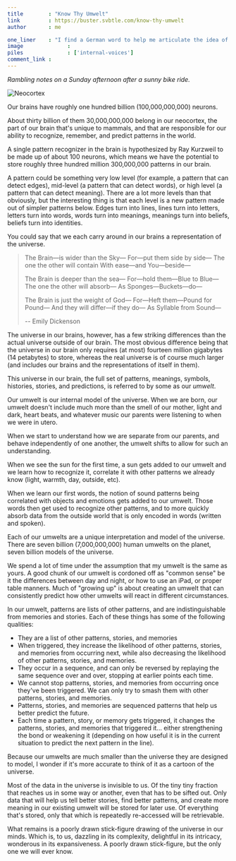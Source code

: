 ```yaml
---
title        : "Know Thy Umwelt"
link         : https://buster.svbtle.com/know-thy-umwelt
author       : me

one_liner    : "I find a German word to help me articulate the idea of our internal mental copy of the universe."
image			   : 
piles			   : ['internal-voices']
comment_link : 
---
```


*Rambling notes on a Sunday afternoon after a sunny bike ride.*

![Neocortex](https://svbtleusercontent.com/buster_24685687876608_small.jpg)

Our brains have roughly one hundred billion (100,000,000,000) neurons.

About thirty billion of them 30,000,000,000 belong in our neocortex, the part of our brain that's unique to mammals, and that are responsible for our ability to recognize, remember, and predict patterns in the world.

A single pattern recognizer in the brain is hypothesized by Ray Kurzweil to be  made up of about 100 neurons, which means we have the potential to store roughly three hundred million 300,000,000 patterns in our brain.

A pattern could be something very low level (for example, a pattern that can detect edges), mid-level (a pattern that can detect words), or high level (a pattern that can detect meaning). There are a lot more levels than that obviously, but the interesting thing is that each level is a new pattern made out of simpler patterns below. Edges turn into lines, lines turn into letters, letters turn into words, words turn into meanings, meanings turn into beliefs, beliefs turn into identities.

You could say that we each carry around in our brains a representation of the universe. 

> The Brain—is wider than the Sky—
> For—put them side by side—
> The one the other will contain
> With ease—and You—beside—
> 
> The Brain is deeper than the sea—
> For—hold them—Blue to Blue—
> The one the other will absorb—
> As Sponges—Buckets—do—
> 
> The Brain is just the weight of God—
> For—Heft them—Pound for Pound—
> And they will differ—if they do—
> As Syllable from Sound— 
> 
> -- Emily Dickenson

The universe in our brains, however, has a few striking differences than the actual universe outside of our brain. The most obvious difference being that the universe in our brain only requires (at most) fourteen million gigabytes (14 petabytes) to store, whereas the real universe is of course much larger (and includes our brains and the representations of itself in them).

This universe in our brain, the full set of patterns, meanings, symbols, histories, stories, and predictions, is referred to by some as our *umwelt*.

Our umwelt is our internal model of the universe. When we are born, our umwelt doesn't include much more than the smell of our mother, light and dark, heart beats, and whatever music our parents were listening to when we were in utero.

When we start to understand how we are separate from our parents, and behave independently of one another, the umwelt shifts to allow for such an understanding.

When we see the sun for the first time, a sun gets added to our umwelt and we learn how to recognize it, correlate it with other patterns we already know (light, warmth, day, outside, etc).

When we learn our first words, the notion of sound patterns being correlated with objects and emotions gets added to our umwelt. Those words then get used to recognize other patterns, and to more quickly absorb data from the outside world that is only encoded in words (written and spoken).

Each of our umwelts are a unique interpretation and model of the universe. There are seven billion (7,000,000,000) human umwelts on the planet, seven billion models of the universe. 

We spend a lot of time under the assumption that my umwelt is the same as yours. A good chunk of our umwelt is cordoned off as "common sense" be it the differences between day and night, or how to use an iPad, or proper table manners. Much of "growing up" is about creating an umwelt that can consistently predict how other umwelts will react in different circumstances.

In our umwelt, patterns are lists of other patterns, and are indistinguishable from memories and stories. Each of these things has some of the following qualities:

* They are a list of other patterns, stories, and memories
* When triggered, they increase the likelihood of other patterns, stories, and memories from occurring next, while also decreasing the likelihood of other patterns, stories, and memories.
* They occur in a sequence, and can only be reversed by replaying the same sequence over and over, stopping at earlier points each time.
* We cannot stop patterns, stories, and memories from occurring once they've been triggered. We can only try to smash them with other patterns, stories, and memories.
* Patterns, stories, and memories are sequenced patterns that help us better predict the future.
* Each time a pattern, story, or memory gets triggered, it changes the patterns, stories, and memories that triggered it... either strengthening the bond or weakening it (depending on how useful it is in the current situation to predict the next pattern in the line).

Because our umwelts are much smaller than the universe they are designed to model, I wonder if it's more accurate to think of it as a cartoon of the universe.

Most of the data in the universe is invisible to us. Of the tiny tiny fraction that reaches us in some way or another, even that has to be sifted out. Only data that will help us tell better stories, find better patterns, and create more meaning in our existing umwelt will be stored for later use.  Of everything that's stored, only that which is repeatedly re-accessed will be retrievable.  

What remains is a poorly drawn stick-figure drawing of the universe in our minds. Which is, to us, dazzling in its complexity, delightful in its intricacy, wonderous in its expansiveness. A poorly drawn stick-figure, but the only one we will ever know.